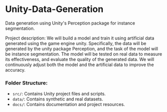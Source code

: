 # Unity-Data-Generation
Data generation using Unity's Perception package for instance segmentation.

Project description: We will build a model and train it using artificial data generated using the game engine unity. Specifically, the data will be generated by the unity package Perception, and the task of the model will be instance segmentation. The  model will be tested on real data to measure its effectiveness, and evaluate the quality of the generated data. We will continuously adjust both the model and the artificial data to improve the accuracy.


### Folder Structure:

- `src/`: Contains Unity project files and scripts.
- `data/`: Contains synthetic and real datasets.
- `docs/`: Contains documentation and project resources.


